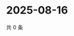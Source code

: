 # 2025-08-16

共 0 条

<!-- BEGIN ZHIHUVIDEO -->
<!-- 最后更新时间 Sat Aug 16 2025 16:14:34 GMT+0800 (China Standard Time) -->

<!-- END ZHIHUVIDEO -->

